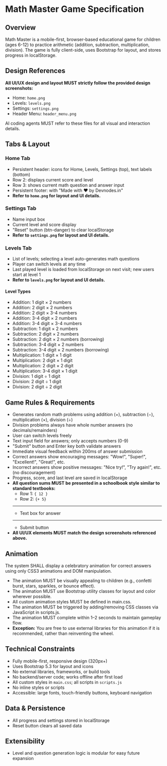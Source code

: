 # Math Master Game Specification

## Overview

Math Master is a mobile-first, browser-based educational game for children (ages 6-12) to practice arithmetic (addition, subtraction, multiplication, division). The game is fully client-side, uses Bootstrap for layout, and stores progress in localStorage.

## Design References

**All UI/UX design and layout MUST strictly follow the provided design screenshots:**
- Home: `home.png`
- Levels: `levels.png`
- Settings: `settings.png`
- Header Menu: `header_menu.png`

AI coding agents MUST refer to these files for all visual and interaction details.

## Tabs & Layout

### Home Tab

- Persistent header: icons for Home, Levels, Settings (top), text labels (bottom)
- Row 2: displays current score and level
- Row 3: shows current math question and answer input
- Persistent footer: with "Made with ❤️ by Devnodes.in"
- **Refer to `home.png` for layout and UI details.**

### Settings Tab

- Name input box
- Current level and score display
- "Reset" button (btn-danger) to clear localStorage
- **Refer to `settings.png` for layout and UI details.**

### Levels Tab

- List of levels; selecting a level auto-generates math questions
- Player can switch levels at any time
- Last played level is loaded from localStorage on next visit; new users start at level 1
- **Refer to `levels.png` for layout and UI details.**

#### Level Types

- Addition: 1 digit × 2 numbers
- Addition: 2 digit × 2 numbers
- Addition: 2 digit × 3-4 numbers
- Addition: 3-4 digit × 2 numbers
- Addition: 3-4 digit × 3-4 numbers
- Subtraction: 1 digit × 2 numbers
- Subtraction: 2 digit × 2 numbers
- Subtraction: 2 digit × 2 numbers (borrowing)
- Subtraction: 3-4 digit × 2 numbers
- Subtraction: 3-4 digit × 2 numbers (borrowing)
- Multiplication: 1 digit × 1 digit
- Multiplication: 2 digit × 1 digit
- Multiplication: 2 digit × 2 digit
- Multiplication: 3-4 digit × 1 digit
- Division: 1 digit ÷ 1 digit
- Division: 2 digit ÷ 1 digit
- Division: 2 digit ÷ 2 digit

## Game Rules & Requirements

- Generates random math problems using addition (+), subtraction (−), multiplication (×), division (÷)
- Division problems always have whole number answers (no decimals/remainders)
- User can switch levels freely
- Text input field for answers; only accepts numbers (0-9)
- "Submit" button and Enter key both validate answers
- Immediate visual feedback within 200ms of answer submission
- Correct answers show encouraging messages: "Wow!", "Super!", "Excellent!", "Great!", etc.
- Incorrect answers show positive messages: "Nice try!", "Try again!", etc. (no discouragement)
- Progress, score, and last level are saved in localStorage
- **All question sums MUST be presented in a schoolbook style similar to standard textbooks:**
  - Row 1: `{ 12 }`
  - Row 2: `{+ 5}`
  - -----------
  - Text box for answer
  - -----------
  - Submit button
- **All UI/UX elements MUST match the design screenshots referenced above.**

## Animation 

The system SHALL display a celebratory animation for correct answers using only CSS3 animations and DOM manipulation.

- The animation MUST be visually appealing to children (e.g., confetti burst, stars, sparkles, or bounce effect).
- The animation MUST use Bootstrap utility classes for layout and color wherever possible.
- All custom animation styles MUST be defined in main.css.
- The animation MUST be triggered by adding/removing CSS classes via JavaScript in scripts.js.
- The animation MUST complete within 1–2 seconds to maintain gameplay flow.
- **Exception:** You are free to use external libraries for this animation if it is recommended, rather than reinventing the wheel.

## Technical Constraints

- Fully mobile-first, responsive design (320px+)
- Uses Bootstrap 5.3 for layout and icons
- No external libraries, frameworks, or build tools
- No backend/server code; works offline after first load
- All custom styles in `main.css`; all scripts in `scripts.js`
- No inline styles or scripts
- Accessible: large fonts, touch-friendly buttons, keyboard navigation

## Data & Persistence

- All progress and settings stored in localStorage
- Reset button clears all saved data

## Extensibility

- Level and question generation logic is modular for easy future expansion
